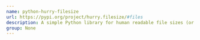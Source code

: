 ```yaml
---
name: python-hurry-filesize
url: https://pypi.org/project/hurry.filesize/#files
description: A simple Python library for human readable file sizes (or anything sized in bytes).
group: None
---
```

